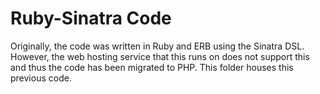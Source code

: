 # Ruby-Sinatra Code

Originally, the code was written in Ruby and ERB using the Sinatra DSL. However, the web hosting service that this runs on does not support this and thus the code has been migrated to PHP. This folder houses this previous code.
